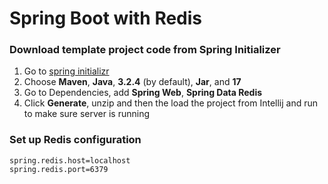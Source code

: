 # Spring Boot with Redis

### Download template project code from Spring Initializer
1. Go to [spring initializr](https://start.spring.io/)
2. Choose **Maven**, **Java**, **3.2.4** (by default), **Jar**, and **17**
3. Go to Dependencies, add **Spring Web**, **Spring Data Redis**
4. Click **Generate**, unzip and then the load the project from Intellij and run to make sure server is running

### Set up Redis configuration
```
spring.redis.host=localhost
spring.redis.port=6379
```